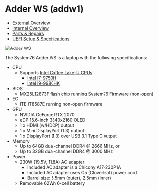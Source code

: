 # Adder WS (addw1)

- [External Overview](./external-overview.md)
- [Internal Overview](./internal-overview.md)
- [Parts & Repairs](./repairs.md)
- [UEFI Setup & Specifications](./setup-specs.md)

![Adder WS](./img/addw1.png)

The System76 Adder WS is a laptop with the following specifications:

- CPU
    - Supports [Intel Coffee Lake-U CPUs](../../components/intel/cpu/README.md)
        - [Intel i7-9750H](https://ark.intel.com/content/www/us/en/ark/products/191045/intel-core-i7-9750h-processor-12m-cache-up-to-4-50-ghz.html)
        - [Intel i9-9980HK](https://ark.intel.com/content/www/us/en/ark/products/192990/intel-core-i9-9980hk-processor-16m-cache-up-to-5-00-ghz.html)
- BIOS
    - MX25L12873F flash chip running System76 Firmware (non-open)
- EC
    - ITE IT8587E running non-open firmware
- GPU
    - NVIDIA GeForce RTX 2070
    - eDP 15.6-inch 3840x2160 OLED
    - 1 x HDMI (w/HDCP) output
    - 1 x Mini DisplayPort (1.3) output
    - 1 x DisplayPort (1.3) over USB 3.1 Type C output
- Memory
    - Up to 64GB dual-channel DDR4 @ 2666 MHz, or
    - Up to 32GB dual-channel DDR4 @ 3000 MHz
- Power
    - 230W (19.5V, 11.8A) AC adapter
        - Included AC adapter is a Chicony A17-230P1A
        - Included AC adapter uses C5 (Cloverleaf) power cord
        - Barrel size: 5.5mm (outer), 2.5mm (inner)
    - Removable 62Wh 6-cell battery
